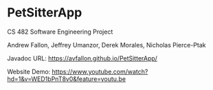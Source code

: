 # PetSitterApp
CS 482 Software Engineering Project

Andrew Fallon, Jeffrey Umanzor, Derek Morales, Nicholas Pierce-Ptak

Javadoc URL: https://avfallon.github.io/PetSitterApp/

Website Demo: https://www.youtube.com/watch?hd=1&v=WED1bPnT8v0&feature=youtu.be
